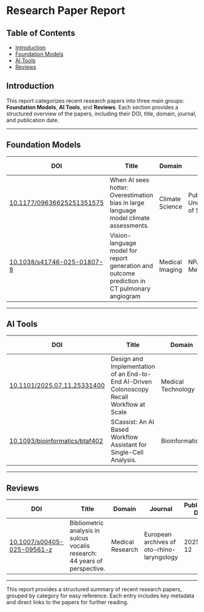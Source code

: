 # Research Paper Report  

## Table of Contents  
- [Introduction](#introduction)  
- [Foundation Models](#foundation-models)  
- [AI Tools](#ai-tools)  
- [Reviews](#reviews)  

## Introduction  
This report categorizes recent research papers into three main groups: **Foundation Models**, **AI Tools**, and **Reviews**. Each section provides a structured overview of the papers, including their DOI, title, domain, journal, and publication date.  

---

## Foundation Models  

| DOI | Title | Domain | Journal | Publication Date | Authors | Affiliations |  
|-----|-------|--------|---------|------------------|---------|--------------|  
| [10.1177/09636625251351575](https://www.semanticscholar.org/paper/b016d24707d23443fd3f2916dc33808f1b2963a0) | When AI sees hotter: Overestimation bias in large language model climate assessments. | Climate Science | Public Understanding of Science | 2025-07-13 | Ruilin Zheng | - |  
| [10.1038/s41746-025-01807-8](https://www.semanticscholar.org/paper/8452c2f5cee9adc02b715fada8284367fdab100b) | Vision-language model for report generation and outcome prediction in CT pulmonary angiogram | Medical Imaging | NPJ Digital Medicine | 2025-07-12 | Harrison X. Bai | - |  

---

## AI Tools  

| DOI | Title | Domain | Journal | Publication Date | Authors | Affiliations |  
|-----|-------|--------|---------|------------------|---------|--------------|  
| [10.1101/2025.07.11.25331400](https://www.semanticscholar.org/paper/4fa0afa0548eb8a9a1fe02d8059888e6ebfc34b3) | Design and Implementation of an End-to-End AI-Driven Colonoscopy Recall Workflow at Scale | Medical Technology | medRxiv | 2025-07-14 | Venkat Jegadeesan | - |  
| [10.1093/bioinformatics/btaf402](https://www.semanticscholar.org/paper/18ecebe0b0fe0d241cd60933b9855e9f8cf656c7) | SCassist: An AI Based Workflow Assistant for Single-Cell Analysis. | Bioinformatics | Bioinformatics | 2025-07-12 | Rachel R. Caspi | - |  

---

## Reviews  

| DOI | Title | Domain | Journal | Publication Date | Authors | Affiliations |  
|-----|-------|--------|---------|------------------|---------|--------------|  
| [10.1007/s00405-025-09561-z](https://www.semanticscholar.org/paper/a98606ae4d464bcb469a61cc1ba433f280f4e1f4) | Bibliometric analysis in sulcus vocalis research: 44 years of perspective. | Medical Research | European archives of oto-rhino-laryngology | 2025-07-12 | N. Murat | - |  

---

This report provides a structured summary of recent research papers, grouped by category for easy reference. Each entry includes key metadata and direct links to the papers for further reading.
